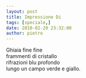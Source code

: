 ```yaml
---
layout: post
title: Impressione Di
tags: [speciale,]
date: 2010-02-20 23:32:00
author: pietro
---
```

Ghiaia fine fine<br/>frammenti di cristallo<br/>rifrazioni blu profondo<br/>lungo un campo verde e giallo.
